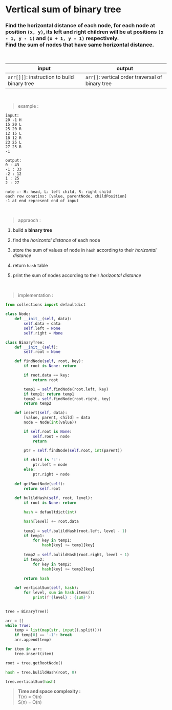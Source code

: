 # Vertical sum of binary tree

### Find the horizontal distance of each node, for each node at position `(x, y)`, its left and right children will be at positions `(x - 1, y - 1)` and `(x + 1, y - 1)` respectively. <br> Find the sum of nodes that have same horizontal distance.

<br>

| input | output |
| --- | --- |
| `arr[][]`: instruction to build binary tree | `arr[]`: vertical order traversal of binary tree |

<br>

> example :

```
input:
20 -1 H
15 20 L
25 20 R
12 15 L
18 12 R
23 25 L
27 25 R
-1

output:
0 : 43
-1 : 33
-2 : 12
1 : 25
2 : 27
```
```
note :- H: head, L: left child, R: right child
each row conatins: [value, parentNode, childPosition]
-1 at end represent end of input
```

<br>

> appraoch :

1. build a **binary tree**

2. find the *horizontal distance* of each node

3. store the sum of values of node in `hash` according to their *horizontal distance*

4. return `hash` table

5. print the sum of nodes according to their *horizontal distance*

<br>

> implementation :

```python
from collections import defaultdict

class Node:
    def __init__(self, data):
        self.data = data
        self.left = None
        self.right = None

class BinaryTree:
    def __init__(self):
        self.root = None

    def findNode(self, root, key):
        if root is None: return

        if root.data == key:
            return root

        temp1 = self.findNode(root.left, key)
        if temp1: return temp1
        temp2 = self.findNode(root.right, key)
        return temp2

    def insert(self, data):
        [value, parent, child] = data
        node = Node(int(value))

        if self.root is None:
            self.root = node
            return 
        
        ptr = self.findNode(self.root, int(parent))

        if child is 'L':
            ptr.left = node
        else:
            ptr.right = node 
    
    def getRootNode(self):
        return self.root
    
    def bulildHash(self, root, level):
        if root is None: return

        hash = defaultdict(int)

        hash[level] += root.data
        
        temp1 = self.bulildHash(root.left, level - 1)
        if temp1:
            for key in temp1:
                hash[key] += temp1[key]
        
        temp2 = self.bulildHash(root.right, level + 1)
        if temp2:
            for key in temp2:
                hash[key] += temp2[key]
        
        return hash

    def verticalSum(self, hash):
        for level, sum in hash.items():
            print(f'{level} : {sum}')
    

tree = BinaryTree()

arr = []
while True:
    temp = list(map(str, input().split()))
    if temp[0] == '-1': break
    arr.append(temp)

for item in arr:
    tree.insert(item)

root = tree.getRootNode()

hash = tree.bulildHash(root, 0)

tree.verticalSum(hash)
```

> **Time and space complexity :**
<br>T(n) = O(n)
<br>S(n) = O(n)